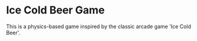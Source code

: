 # Ice Cold Beer Game

This is a physics-based game inspired by the classic arcade game 'Ice Cold Beer'.